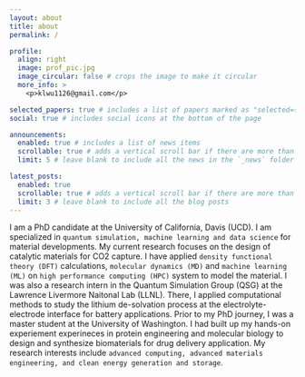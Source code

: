 ```yaml
---
layout: about
title: about
permalink: /

profile:
  align: right
  image: prof_pic.jpg
  image_circular: false # crops the image to make it circular
  more_info: >
    <p>klwu1126@gmail.com</p>

selected_papers: true # includes a list of papers marked as "selected={true}"
social: true # includes social icons at the bottom of the page

announcements:
  enabled: true # includes a list of news items
  scrollable: true # adds a vertical scroll bar if there are more than 3 news items
  limit: 5 # leave blank to include all the news in the `_news` folder

latest_posts:
  enabled: true
  scrollable: true # adds a vertical scroll bar if there are more than 3 new posts items
  limit: 3 # leave blank to include all the blog posts
---
```


I am a PhD candidate at the University of California, Davis (UCD). I am specialized in `quantum simulation, machine learning and data science` for material developments. My current research focuses on the design of catalytic materials for CO2 capture. I have applied `density functional theory (DFT)` calculations, `molecular dynamics (MD)` and `machine learning (ML)` on `high performance computing (HPC)` system to model the material. I was also a research intern in the Quantum Simulation Group (QSG) at the Lawrence Livermore Naitonal Lab (LLNL). There, I applied computational methods to study the lithium de-solvation process at the electrolyte-electrode interface for battery applications. Prior to my PhD journey, I was a master student at the University of Washington. I had built up my hands-on experiement experineces in protein engineering and molecular biology to design and synthesize biomaterials for drug delivery application. My research interests include `advanced computing, advanced materials engineering, and clean energy generation and storage`.
